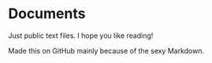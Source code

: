 # Documents
Just public text files. I hope you like reading!

Made this on GitHub mainly because of the sexy Markdown.
